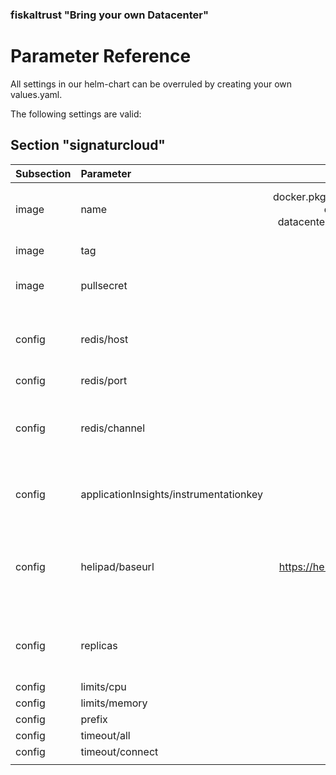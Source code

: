 ### fiskaltrust "Bring your own Datacenter"
# Parameter Reference

All settings in our helm-chart can be overruled by creating your own values.yaml.

The following settings are valid:

## Section "signaturcloud"

| Subsection | Parameter | Default Value | Description |
| :----- | :----- | :------: | :-----------: |
| image | name | docker.pkg.github.com/fiskaltrust/product-de-bring-your-own-datacenter/signaturecloud-mysql-fiskaly | URI of container image which is used as BackendPOD. This URI is preset to fiskaltrust github packges registry|
| image | tag | latest | Version of BackendPOD to use (latest is recommended) |
| image | pullsecret | false | ByoDC is public available so the container registry can be usend without authentication |
| config | redis/host | redis | Hostname for Redis instance (Must be DNS resolvable. By default the redis instance runs as POD on the same cluster so  cluster-resolution should work) |
| config | redis/port | 6379 | Port to access Redis instance |
| config | redis/channel | signaturecloud_dev | Redis Pub/Sub channel which should be used. Take care to take 2 different channels if Producion and Sandbox environments are running on the same cluster! |
| config | applicationInsights/instrumentationkey | '' | Override Microsoft Application Insights Tenant. By default fiskaltrust Application Insights is used |
| config | helipad/baseurl | https://helipad-sandbox.fiskaltrust.cloud | URL for fiskaltrust.helipad to get Cashboxconfiguration and upload Data. (Sandbox: https://helipad-sandbox.fiskaltrust.cloud, Production: https://helipad.fiskaltrust.cloud) |
| config | replicas | 10 | Number of BackendPODs which are deployed. See the "limits" section for calculation of needed noderesources and PODCount |
| config | limits/cpu | 100m |  |
| config | limits/memory | 100Mi |  |
| config | prefix | / |  |
| config | timeout/all | 0 |  |
| config | timeout/connect | 15_000 |  |
|  |  |  |  |
